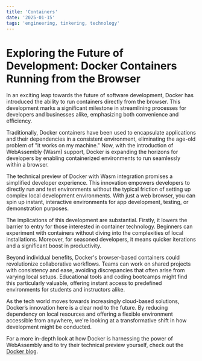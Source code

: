 ```yaml
---
title: 'Containers'
date: '2025-01-15'
tags: 'engineering, tinkering, technology'
---
```


# Exploring the Future of Development: Docker Containers Running from the Browser

In an exciting leap towards the future of software development, Docker has introduced the ability to run containers directly from the browser. This development marks a significant milestone in streamlining processes for developers and businesses alike, emphasizing both convenience and efficiency.

Traditionally, Docker containers have been used to encapsulate applications and their dependencies in a consistent environment, eliminating the age-old problem of "it works on my machine." Now, with the introduction of WebAssembly (Wasm) support, Docker is expanding the horizons for developers by enabling containerized environments to run seamlessly within a browser.

The technical preview of Docker with Wasm integration promises a simplified developer experience. This innovation empowers developers to directly run and test environments without the typical friction of setting up complex local development environments. With just a web browser, you can spin up instant, interactive environments for app development, testing, or demonstration purposes.

The implications of this development are substantial. Firstly, it lowers the barrier to entry for those interested in container technology. Beginners can experiment with containers without diving into the complexities of local installations. Moreover, for seasoned developers, it means quicker iterations and a significant boost in productivity.

Beyond individual benefits, Docker's browser-based containers could revolutionize collaborative workflows. Teams can work on shared projects with consistency and ease, avoiding discrepancies that often arise from varying local setups. Educational tools and coding bootcamps might find this particularly valuable, offering instant access to predefined environments for students and instructors alike.

As the tech world moves towards increasingly cloud-based solutions, Docker’s innovation here is a clear nod to the future. By reducing dependency on local resources and offering a flexible environment accessible from anywhere, we're looking at a transformative shift in how development might be conducted.

For a more in-depth look at how Docker is harnessing the power of WebAssembly and to try their technical preview yourself, check out the [Docker blog](https://www.docker.com/blog/docker-wasm-technical-preview/).
